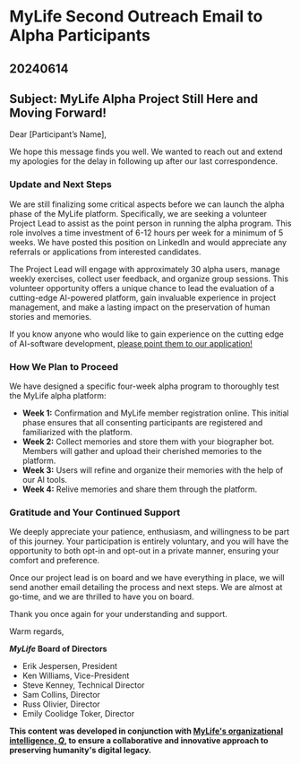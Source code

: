 # MyLife Second Outreach Email to Alpha Participants

## 20240614

## Subject: MyLife Alpha Project Still Here and Moving Forward!

Dear [Participant’s Name],

We hope this message finds you well. We wanted to reach out and extend my apologies for the delay in following up after our last correspondence.

### Update and Next Steps

We are still finalizing some critical aspects before we can launch the alpha phase of the MyLife platform. Specifically, we are seeking a volunteer Project Lead to assist as the point person in running the alpha program. This role involves a time investment of 6-12 hours per week for a minimum of 5 weeks. We have posted this position on LinkedIn and would appreciate any referrals or applications from interested candidates.

The Project Lead will engage with approximately 30 alpha users, manage weekly exercises, collect user feedback, and organize group sessions. This volunteer opportunity offers a unique chance to lead the evaluation of a cutting-edge AI-powered platform, gain invaluable experience in project management, and make a lasting impact on the preservation of human stories and memories.

If you know anyone who would like to gain experience on the cutting edge of AI-software development, [please point them to our application!](https://www.linkedin.com/jobs/view/3949611701/?refId=sFdqaoSOSySS%2BBmgKxeVaw%3D%3D&trackingId=sFdqaoSOSySS%2BBmgKxeVaw%3D%3D)

### How We Plan to Proceed

We have designed a specific four-week alpha program to thoroughly test the MyLife alpha platform:

- **Week 1:** Confirmation and MyLife member registration online. This initial phase ensures that all consenting participants are registered and familiarized with the platform.
- **Week 2:** Collect memories and store them with your biographer bot. Members will gather and upload their cherished memories to the platform.
- **Week 3:** Users will refine and organize their memories with the help of our AI tools.
- **Week 4:** Relive memories and share them through the platform.

### Gratitude and Your Continued Support

We deeply appreciate your patience, enthusiasm, and willingness to be part of this journey. Your participation is entirely voluntary, and you will have the opportunity to both opt-in and opt-out in a private manner, ensuring your comfort and preference.

Once our project lead is on board and we have everything in place, we will send another email detailing the process and next steps. We are almost at go-time, and we are thrilled to have you on board.

Thank you once again for your understanding and support.

Warm regards,

**_MyLife_ Board of Directors**

- Erik Jespersen, President
- Ken Williams, Vice-President
- Steve Kenney, Technical Director
- Sam Collins, Director
- Russ Olivier, Director
- Emily Coolidge Toker, Director

**This content was developed in conjunction with [MyLife's organizational intelligence, _Q_,](https://humanremembranceproject.org) to ensure a collaborative and innovative approach to preserving humanity's digital legacy.**
